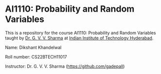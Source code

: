 # AI1110: Probability and Random Variables
This is a repository for the course AI1110: Probability and Random Variables taught by [Dr. G. V. V. Sharma](https://www.iith.ac.in/~gadepall/) at [Indian Institute of Technology Hyderabad](https://iith.ac.in/).

Name: Dikshant Khandelwal

Roll number: CS22BTECH11017

Instructor: Dr. G. V. V. Sharma (https://github.com/gadepall)
